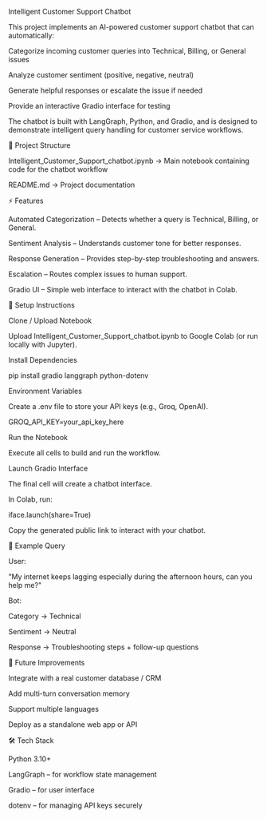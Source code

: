 Intelligent Customer Support Chatbot

This project implements an AI-powered customer support chatbot that can automatically:

Categorize incoming customer queries into Technical, Billing, or General issues

Analyze customer sentiment (positive, negative, neutral)

Generate helpful responses or escalate the issue if needed

Provide an interactive Gradio interface for testing

The chatbot is built with LangGraph, Python, and Gradio, and is designed to demonstrate intelligent query handling for customer service workflows.

📂 Project Structure

Intelligent_Customer_Support_chatbot.ipynb → Main notebook containing code for the chatbot workflow

README.md → Project documentation

⚡ Features

Automated Categorization – Detects whether a query is Technical, Billing, or General.

Sentiment Analysis – Understands customer tone for better responses.

Response Generation – Provides step-by-step troubleshooting and answers.

Escalation – Routes complex issues to human support.

Gradio UI – Simple web interface to interact with the chatbot in Colab.

🚀 Setup Instructions

Clone / Upload Notebook

Upload Intelligent_Customer_Support_chatbot.ipynb to Google Colab (or run locally with Jupyter).

Install Dependencies

pip install gradio langgraph python-dotenv


Environment Variables

Create a .env file to store your API keys (e.g., Groq, OpenAI).

GROQ_API_KEY=your_api_key_here


Run the Notebook

Execute all cells to build and run the workflow.

Launch Gradio Interface

The final cell will create a chatbot interface.

In Colab, run:

iface.launch(share=True)


Copy the generated public link to interact with your chatbot.

🧪 Example Query

User:

"My internet keeps lagging especially during the afternoon hours, can you help me?"

Bot:

Category → Technical

Sentiment → Neutral

Response → Troubleshooting steps + follow-up questions

📌 Future Improvements

Integrate with a real customer database / CRM

Add multi-turn conversation memory

Support multiple languages

Deploy as a standalone web app or API

🛠️ Tech Stack

Python 3.10+

LangGraph – for workflow state management

Gradio – for user interface

dotenv – for managing API keys securely
